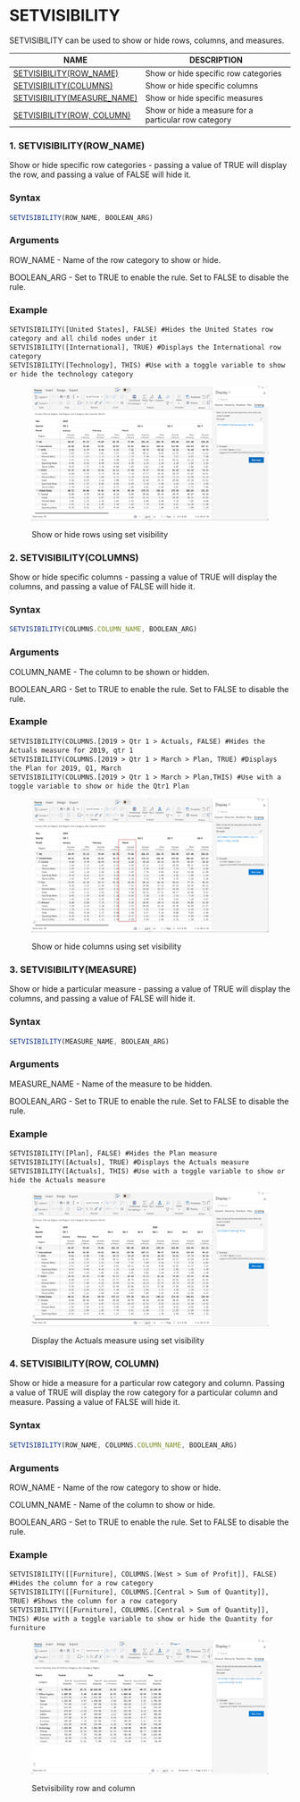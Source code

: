 # SETVISIBILITY

SETVISIBILITY can be used to show or hide rows, columns, and measures.

| NAME                                                                                  | DESCRIPTION                                          |
| ------------------------------------------------------------------------------------- | ---------------------------------------------------- |
| [SETVISIBILITY(ROW\_NAME)](setvisibility.md#id-1.-setvisibility-row\_name)            | Show or hide specific row categories                 |
| [SETVISIBILITY(COLUMNS)](setvisibility.md#id-2.-setvisibility-columns)                | Show or hide specific columns                        |
| [SETVISIBILITY(MEASURE\_NAME)](setvisibility.md#id-3.-setvisibility-measure)          | Show or hide specific measures                       |
| [SETVISIBILITY(ROW, COLUMN)](setvisibility.md#id-4.-setvisibility-row-column-measure) | Show or hide a measure for a particular row category |

### 1. SETVISIBILITY(ROW\_NAME)

Show or hide specific row categories - passing a value of TRUE will display the row, and passing a value of FALSE will hide it.

### Syntax

```javascript
SETVISIBILITY(ROW_NAME, BOOLEAN_ARG)
```

### Arguments

ROW\_NAME - Name of the row category to show or hide.

BOOLEAN\_ARG - Set to TRUE to enable the rule. Set to FALSE to disable the rule.

### Example

```
SETVISIBILITY([United States], FALSE) #Hides the United States row category and all child nodes under it
SETVISIBILITY([International], TRUE) #Displays the International row category
SETVISIBILITY([Technology], THIS) #Use with a toggle variable to show or hide the technology category
```

<figure><img src="../../.gitbook/assets/image (395).png" alt=""><figcaption><p>Show or hide rows using set visibility</p></figcaption></figure>

### 2. SETVISIBILITY(COLUMNS)

Show or hide specific columns - passing a value of TRUE will display the columns, and passing a value of FALSE will hide it.

### Syntax

```javascript
SETVISIBILITY(COLUMNS.COLUMN_NAME, BOOLEAN_ARG)
```

### Arguments

COLUMN\_NAME - The column to be shown or hidden.

BOOLEAN\_ARG - Set to TRUE to enable the rule. Set to FALSE to disable the rule.

### Example

```
SETVISIBILITY(COLUMNS.[2019 > Qtr 1 > Actuals, FALSE) #Hides the Actuals measure for 2019, qtr 1
SETVISIBILITY(COLUMNS.[2019 > Qtr 1 > March > Plan, TRUE) #Displays the Plan for 2019, Q1, March
SETVISIBILITY(COLUMNS.[2019 > Qtr 1 > March > Plan,THIS) #Use with a toggle variable to show or hide the Qtr1 Plan
```

<figure><img src="../../.gitbook/assets/image (394).png" alt=""><figcaption><p>Show or hide columns using set visibility</p></figcaption></figure>

### 3. SETVISIBILITY(MEASURE)

Show or hide a particular measure - passing a value of TRUE will display the columns, and passing a value of FALSE will hide it.

### Syntax

```javascript
SETVISIBILITY(MEASURE_NAME, BOOLEAN_ARG)
```

### Arguments

MEASURE\_NAME - Name of the measure to be hidden.

BOOLEAN\_ARG - Set to TRUE to enable the rule. Set to FALSE to disable the rule.

### Example

```
SETVISIBILITY([Plan], FALSE) #Hides the Plan measure
SETVISIBILITY([Actuals], TRUE) #Displays the Actuals measure
SETVISIBILITY([Actuals], THIS) #Use with a toggle variable to show or hide the Actuals measure
```

<figure><img src="../../.gitbook/assets/image (396).png" alt=""><figcaption><p>Display the Actuals measure using set visibility</p></figcaption></figure>

### 4. SETVISIBILITY(ROW, COLUMN)

Show or hide a measure for a particular row category and column. Passing a value of TRUE will display the row category for a particular column and measure. Passing a value of FALSE will hide it.

### Syntax

```javascript
SETVISIBILITY(ROW_NAME, COLUMNS.COLUMN_NAME, BOOLEAN_ARG)
```

### Arguments

ROW\_NAME - Name of the row category to show or hide.

COLUMN\_NAME - Name of the column to show or hide.

BOOLEAN\_ARG - Set to TRUE to enable the rule. Set to FALSE to disable the rule.

### Example

```
SETVISIBILITY([[Furniture], COLUMNS.[West > Sum of Profit]], FALSE) #Hides the column for a row category
SETVISIBILITY([[Furniture], COLUMNS.[Central > Sum of Quantity]], TRUE) #Shows the column for a row category
SETVISIBILITY([[Furniture], COLUMNS.[Central > Sum of Quantity]], THIS) #Use with a toggle variable to show or hide the Quantity for furniture
```

<figure><img src="../../.gitbook/assets/image (385).png" alt=""><figcaption><p>Setvisibility row and column</p></figcaption></figure>
